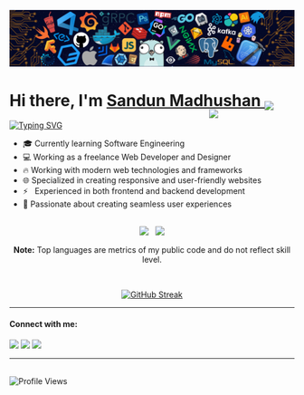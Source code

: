![Header](./header.png)

<h1 align="left">
  Hi there, I'm <a href="https://sandunmadhushan.github.io/">Sandun Madhushan </a>
  <img src="https://user-images.githubusercontent.com/74038190/214644152-52f47eb3-5e31-4f47-8758-05c9468d5596.gif" width="4%" valign="bottom" />
</h1>

<div align="left">
<img align="right" src="https://github.com/7oSkaaa/7oSkaaa/blob/main/Images/Right_Side.gif?raw=true" width="30%" style="margin-top: -20px" />

[![Typing SVG](https://readme-typing-svg.demolab.com?font=Fira+Code&size=16&pause=1000&color=2DD700&background=000000&width=435&lines=I'm+a+Software+Engineering+UG;I'm+a+Freelance+Web+Developer)](https://git.io/typing-svg)

- 🎓 Currently learning Software Engineering  
- 💻 Working as a freelance Web Developer and Designer
- 🔥 Working with modern web technologies and frameworks
- 🌐 Specialized in creating responsive and user-friendly websites
- ⚡ &nbsp;&nbsp;Experienced in both frontend and backend development
- 📱 Passionate about creating seamless user experiences

</div>

<br clear="right">

<div align="center">
    <img height="180em" src="https://github-readme-stats.vercel.app/api?username=sandunMadhushan&show_icons=true&locale=en&theme=algolia"/>
    &nbsp;
    <img height="180em" src="https://github-readme-stats.vercel.app/api/top-langs?username=sandunMadhushan&layout=compact&theme=algolia"/>
</div>

<p align="center">
  <b>Note:</b> Top languages are metrics of my public code and do not reflect skill level.
</p>

</br>
<div align="center">
  
[![GitHub Streak](https://streak-stats.demolab.com?user=sandunMadhushan&theme=algolia)](https://git.io/streak-stats)

</div>

<hr>

#### Connect with me:

<p>
  <a href="https://sandunmadhushan.github.io/"><img src="https://img.shields.io/badge/Website-%23.svg?style=for-the-badge&logo=www&logoColor=white" /></a>
  <a href="https://www.linkedin.com/in/sandunmadhushan"><img src="https://img.shields.io/badge/LinkedIn-blue?style=for-the-badge&logo=linkedin&logoColor=white" /></a>
  <a href="https://twitter.com/SandunMadhushan"><img src="https://img.shields.io/badge/Twitter-blue?style=for-the-badge&logo=twitter&logoColor=white" /></a>
</p>
<hr>
</br>
<img src="https://komarev.com/ghpvc/?username=sandunMadhushan&style=for-the-badge&color=blue" alt="Profile Views" />
